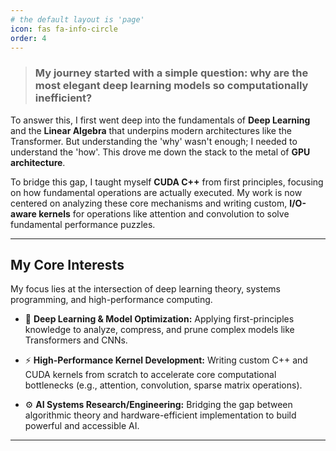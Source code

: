 ```yaml
---
# the default layout is 'page'
icon: fas fa-info-circle
order: 4
---
```


> ### My journey started with a simple question: why are the most elegant deep learning models so computationally inefficient?

To answer this, I first went deep into the fundamentals of **Deep Learning** and the **Linear Algebra** that underpins modern architectures like the Transformer. But understanding the 'why' wasn't enough; I needed to understand the 'how'. This drove me down the stack to the metal of **GPU architecture**.

To bridge this gap, I taught myself **CUDA C++** from first principles, focusing on how fundamental operations are actually executed. My work is now centered on analyzing these core mechanisms and writing custom, **I/O-aware kernels** for operations like attention and convolution to solve fundamental performance puzzles.

---

## My Core Interests

My focus lies at the intersection of deep learning theory, systems programming, and high-performance computing.

*   🧠 **Deep Learning & Model Optimization:** Applying first-principles knowledge to analyze, compress, and prune complex models like Transformers and CNNs.

*   ⚡ **High-Performance Kernel Development:** Writing custom C++ and CUDA kernels from scratch to accelerate core computational bottlenecks (e.g., attention, convolution, sparse matrix operations).

*   ⚙️ **AI Systems Research/Engineering:** Bridging the gap between algorithmic theory and hardware-efficient implementation to build powerful and accessible AI.

---

